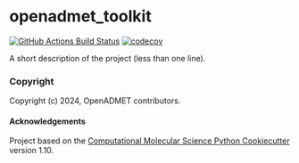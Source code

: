 openadmet_toolkit
==============================
[//]: # (Badges)
[![GitHub Actions Build Status](https://github.com/OpenADMET/openadmet_toolkit/workflows/CI/badge.svg)](https://github.com/OpenADMET/openadmet_toolkit/actions?query=workflow%3ACI)
[![codecov](https://codecov.io/gh/OpenADMET/openadmet_toolkit/branch/main/graph/badge.svg)](https://codecov.io/gh/OpenADMET/openadmet_toolkit/branch/main)


A short description of the project (less than one line).

### Copyright

Copyright (c) 2024, OpenADMET contributors.


#### Acknowledgements
 
Project based on the 
[Computational Molecular Science Python Cookiecutter](https://github.com/molssi/cookiecutter-cms) version 1.10.
